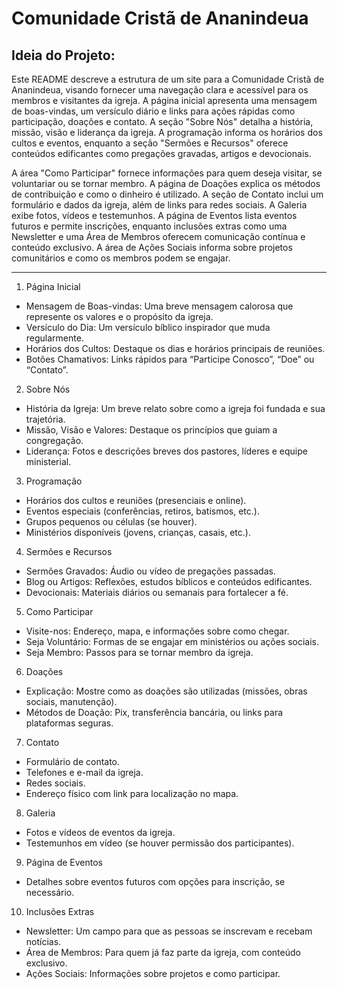 # Comunidade Cristã de Ananindeua
## Ideia do Projeto:
Este README descreve a estrutura de um site para a Comunidade Cristã de Ananindeua, visando fornecer uma navegação clara e acessível para os membros e visitantes da igreja. A página inicial apresenta uma mensagem de boas-vindas, um versículo diário e links para ações rápidas como participação, doações e contato. A seção "Sobre Nós" detalha a história, missão, visão e liderança da igreja. A programação informa os horários dos cultos e eventos, enquanto a seção "Sermões e Recursos" oferece conteúdos edificantes como pregações gravadas, artigos e devocionais.

A área "Como Participar" fornece informações para quem deseja visitar, se voluntariar ou se tornar membro. A página de Doações explica os métodos de contribuição e como o dinheiro é utilizado. A seção de Contato inclui um formulário e dados da igreja, além de links para redes sociais. A Galeria exibe fotos, vídeos e testemunhos. A página de Eventos lista eventos futuros e permite inscrições, enquanto inclusões extras como uma Newsletter e uma Área de Membros oferecem comunicação contínua e conteúdo exclusivo. A área de Ações Sociais informa sobre projetos comunitários e como os membros podem se engajar.

<hr>

1. Página Inicial
- Mensagem de Boas-vindas: Uma breve mensagem calorosa que represente os valores e o propósito da igreja.
- Versículo do Dia: Um versículo bíblico inspirador que muda regularmente.
- Horários dos Cultos: Destaque os dias e horários principais de reuniões.
- Botões Chamativos: Links rápidos para “Participe Conosco”, “Doe” ou “Contato”.

2. Sobre Nós
- História da Igreja: Um breve relato sobre como a igreja foi fundada e sua trajetória.
- Missão, Visão e Valores: Destaque os princípios que guiam a congregação.
- Liderança: Fotos e descrições breves dos pastores, líderes e equipe ministerial.

3. Programação
- Horários dos cultos e reuniões (presenciais e online).
- Eventos especiais (conferências, retiros, batismos, etc.).
- Grupos pequenos ou células (se houver).
- Ministérios disponíveis (jovens, crianças, casais, etc.).

4. Sermões e Recursos
- Sermões Gravados: Áudio ou vídeo de pregações passadas.
- Blog ou Artigos: Reflexões, estudos bíblicos e conteúdos edificantes.
- Devocionais: Materiais diários ou semanais para fortalecer a fé.

5. Como Participar
- Visite-nos: Endereço, mapa, e informações sobre como chegar.
- Seja Voluntário: Formas de se engajar em ministérios ou ações sociais.
- Seja Membro: Passos para se tornar membro da igreja.

6. Doações
- Explicação: Mostre como as doações são utilizadas (missões, obras sociais, manutenção).
- Métodos de Doação: Pix, transferência bancária, ou links para plataformas seguras.

7. Contato
- Formulário de contato.
- Telefones e e-mail da igreja.
- Redes sociais.
- Endereço físico com link para localização no mapa.

8. Galeria
- Fotos e vídeos de eventos da igreja.
- Testemunhos em vídeo (se houver permissão dos participantes).

9. Página de Eventos
- Detalhes sobre eventos futuros com opções para inscrição, se necessário.

10. Inclusões Extras
- Newsletter: Um campo para que as pessoas se inscrevam e recebam notícias.
- Área de Membros: Para quem já faz parte da igreja, com conteúdo exclusivo.
- Ações Sociais: Informações sobre projetos e como participar.